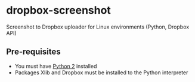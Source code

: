 # dropbox-screenshot
Screenshot to Dropbox uploader for Linux environments (Python, Dropbox API)

## Pre-requisites

- You must have [Python 2](https://www.python.org/downloads/) installed
- Packages Xlib and Dropbox must be installed to the Python interpreter
